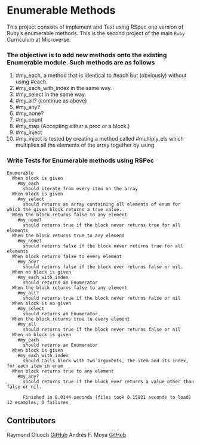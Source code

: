 # Enumerable Methods

This project consists of implement and Test using RSpec one version of Ruby’s enumerable methods. This is the second project of the main `Ruby` Curriculum at Microverse.

### The objective is to add new methods onto the existing Enumerable module. Such methods are as follows

1. #my_each, a method that is identical to #each but (obviously) without using #each.
2. #my_each_with_index in the same way.
3. #my_select in the same way.
4. #my_all? (continue as above)
5. #my_any?
6. #my_none?
7. #my_count
8. #my_map (Accepting either a proc or a block.)
9. #my_inject
10. #my_inject is tested by creating a method called #multiply_els which multiplies all the elements of the array together by using

### Write Tests for Enumerable methods using RSPec

```
Enumerable
  When block is given
    #my_each
      should iterate from every item on the array
  When block is given
    #my_select
      should returns an array containing all elements of enum for which the given block returns a true value.
  When the block returns false to any element
    #my_none?
      should returns true if the block never returns true for all elements
  When the block returns true to any elemend
    #my_none?
      should returns false if the block never returns true for all elements
  When block returns false to every element
    #my_any?
      should returns false if the block ever returns false or nil.
  When no block is given
    #my_each_with_index
      should returns an Enumerator
  When the block returns false to any element
    #my_all?
      should returns true if the block never returns false or nil
  When block is no given
    #my_select
      should returns an Enumerator
  When the block returns true to every element
    #my_all
      should returns true if the block never returns false or nil
  When no block is given
    #my_each
      should returns an Enumerator
  When block is given
    #my_each_with_index
      should Calls block with two arguments, the item and its index, for each item in enum
  When block returns true to any element
    #my_any?
      should returns true if the block ever returns a value other than false or nil.

      Finished in 0.0144 seconds (files took 0.15821 seconds to load) 12 examples, 0 failures
```

## Contributors

Raymond Oluoch [GitHub](https://github.com/rOluochKe)
Andrés F. Moya [GitHub](https://github.com/AndresFMoya)
